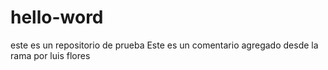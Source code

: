 # hello-word
este es un repositorio de prueba
Este es un comentario agregado desde la rama por luis flores

